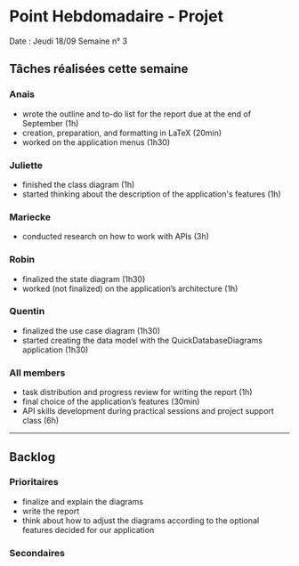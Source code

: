 # Point Hebdomadaire - Projet

Date : Jeudi 18/09
Semaine n° 3

## Tâches réalisées cette semaine

### Anais
- wrote the outline and to-do list for the report due at the end of September (1h)
- creation, preparation, and formatting in LaTeX (20min)
- worked on the application menus (1h30)

### Juliette
- finished the class diagram (1h)
- started thinking about the description of the application's features (1h)

### Mariecke
- conducted research on how to work with APIs (3h)

### Robin
- finalized the state diagram (1h30)
- worked (not finalized) on the application’s architecture (1h)

### Quentin
- finalized the use case diagram (1h30)
- started creating the data model with the QuickDatabaseDiagrams application (1h30)

### All members 
- task distribution and progress review for writing the report (1h)
- final choice of the application’s features (30min)
- API skills development during practical sessions and project support class (6h) 

---

## Backlog

### Prioritaires

- finalize and explain the diagrams
- write the report
- think about how to adjust the diagrams according to the optional features decided for our application


### Secondaires

  
